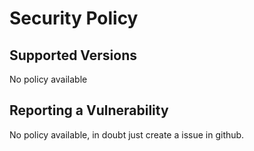 # Security Policy

## Supported Versions

No policy available

## Reporting a Vulnerability

No policy available, in doubt just create a issue in github.
